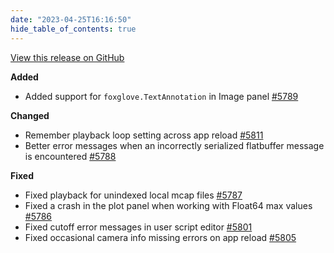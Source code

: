 ```yaml
---
date: "2023-04-25T16:16:50"
hide_table_of_contents: true
---
```

[View this release on GitHub](https://github.com/foxglove/studio/releases/tag/v1.52.0)

**Added**
* Added support for `foxglove.TextAnnotation` in Image panel [#5789](https://github.com/foxglove/studio/pull/5789)

**Changed**
* Remember playback loop setting across app reload [#5811](https://github.com/foxglove/studio/pull/5811)
* Better error messages when an incorrectly serialized flatbuffer message is encountered [#5788](https://github.com/foxglove/studio/pull/5788)

**Fixed**
* Fixed playback for unindexed local mcap files [#5787](https://github.com/foxglove/studio/pull/5787)
* Fixed a crash in the plot panel when working with Float64 max values [#5786](https://github.com/foxglove/studio/pull/5786)
* Fixed cutoff error messages in user script editor [#5801](https://github.com/foxglove/studio/pull/5801)
* Fixed occasional camera info missing errors on app reload [#5805](https://github.com/foxglove/studio/pull/5805)
